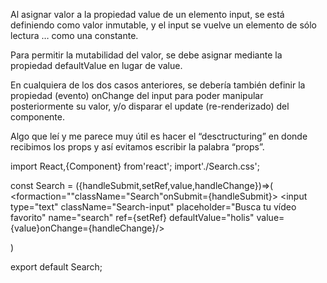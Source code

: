 Al asignar valor a la propiedad value de un elemento input, se está definiendo como valor inmutable, y el input se vuelve un elemento de sólo lectura … como una constante.

Para permitir la mutabilidad del valor, se debe asignar mediante la propiedad defaultValue en lugar de value.

En cualquiera de los dos casos anteriores, se debería también definir la propiedad (evento) onChange del input para poder manipular posteriormente su valor, y/o disparar el update (re-renderizado) del componente.

Algo que leí y me parece muy útil es hacer el “desctructuring” en donde recibimos los props y así evitamos escribir la palabra “props”.

import React,{Component} from'react';
import'./Search.css';

const Search = ({handleSubmit,setRef,value,handleChange})=>(
  <formaction=""className="Search"onSubmit={handleSubmit}>
      <input
        type="text"
        className="Search-input"
        placeholder="Busca tu vídeo favorito"
        name="search"
        ref={setRef}
        defaultValue="holis"
        value={value}onChange={handleChange}/>
  </form>
)

export default Search;
